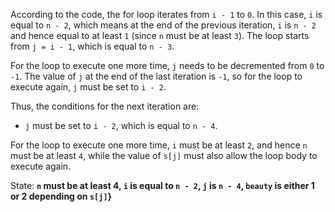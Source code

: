 According to the code, the for loop iterates from `i - 1` to `0`. In this case, `i` is equal to `n - 2`, which means at the end of the previous iteration, `i` is `n - 2` and hence equal to at least `1` (since `n` must be at least `3`). The loop starts from `j = i - 1`, which is equal to `n - 3`. 

For the loop to execute one more time, `j` needs to be decremented from `0` to `-1`. The value of `j` at the end of the last iteration is `-1`, so for the loop to execute again, `j` must be set to `i - 2`. 

Thus, the conditions for the next iteration are:
- `j` must be set to `i - 2`, which is equal to `n - 4`.
  
For the loop to execute one more time, `i` must be at least `2`, and hence `n` must be at least `4`, while the value of `s[j]` must also allow the loop body to execute again.

State: **`n` must be at least 4, `i` is equal to `n - 2`, `j` is `n - 4`, `beauty` is either 1 or 2 depending on `s[j]`}**